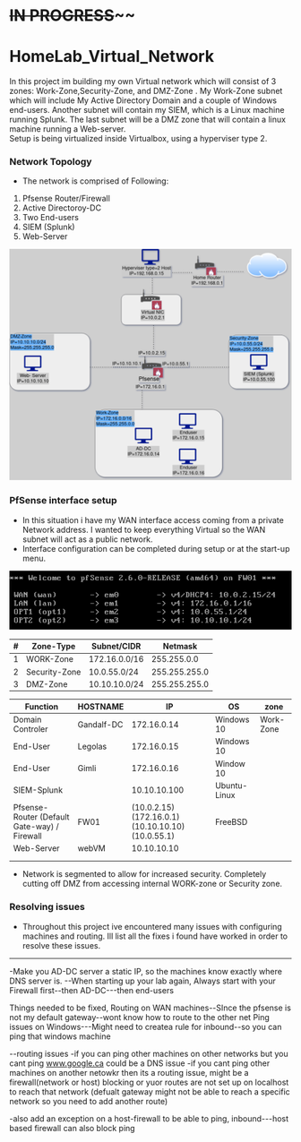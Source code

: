 # ~~~~~~~~~~IN PROGRESS~~~~~~~~~~~~
# HomeLab_Virtual_Network
In this project im building my own Virtual network which will consist of 3 zones: Work-Zone,Security-Zone, and DMZ-Zone . My Work-Zone subnet which will include My Active Directory Domain and a couple of Windows end-users. Another subnet will contain my SIEM, which is a Linux machine running Splunk. The last subnet will be a DMZ zone that will contain a linux machine running a Web-server.  
Setup is being virtualized inside Virtualbox, using a hyperviser type 2.



### Network Topology
- The network is comprised of Following:
1) Pfsense Router/Firewall
2) Active Directoroy-DC
3) Two End-users
4) SIEM (Splunk)
5) Web-Server 

![alt text](https://github.com/pg-cy/Virtual_Network_Configuration/blob/master/images/Network_Topology.drawio.png)


### PfSense interface setup
- In this situation i have my WAN interface access coming from a private Network address. I wanted to keep everything Virtual so the WAN subnet will act as a public network.
- Interface configuration can be completed during setup or at the start-up menu.

![alt text](https://github.com/pg-cy/Virtual_Network_Configuration/blob/master/images/FW_Interfaces.png)



|#|Zone-Type| Subnet/CIDR |Netmask|
|-----------------|------|----|-----|
|1|WORK-Zone|172.16.0.0/16|255.255.0.0|
|2|Security-Zone|10.0.55.0/24|255.255.255.0|
|3|DMZ-Zone|10.10.10.0/24|255.255.255.0|


|Function   |     HOSTNAME  |     IP   	      | OS|	    zone|         
-----------------|------------|-------------|------|--------|
|Domain Controler|Gandalf-DC |172.16.0.14   | Windows 10   | Work-Zone|
|End-User        |Legolas    |172.16.0.15   | Windows 10	|
|End-User        |Gimli	    |172.16.0.16   | Window 10    |	
|SIEM-Splunk            |	      |10.10.10.100    |Ubuntu-Linux|		  
|Pfsense-Router (Default Gate-way) / Firewall |FW01|(10.0.2.15) (172.16.0.1) (10.10.10.10) (10.0.55.1) | FreeBSD 	|
|Web-Server|        webVM|   10.10.10.10   |
||
||

- Network is segmented to allow for increased security. Completely cutting off DMZ from accessing internal WORK-zone or Security zone.

### Resolving issues
- Throughout this project ive encountered many issues with configuring machines and routing. Ill list all the fixes i found have worked in order to resolve these issues.



-----
-Make you AD-DC server a static IP, so the machines know exactly where DNS server is.
--When starting up your lab again, Always start with your Firewall first--then AD-DC---then end-users

Things needed to be fixed, Routing on WAN machines--SInce the pfsense is not my default gateway--wont know how to route to the other net
Ping issues on Windows---Might need to createa rule for inbound--so you can ping that windows machine

--routing issues
-if you can ping other machines on other networks but you cant ping www.google.ca could be a DNS issue
-if you cant ping other machines on another netowkr then its a routing issue, might be a firewall(network or host) blocking or yuor routes are not set up on localhost to reach that network (defualt gateway might not be able to reach a specific network so you need to add another route)

-also add an exception on a host-firewall to be able to ping, inbound---host based firewall can also block ping


